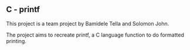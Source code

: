 ## C - printf

This project is a team project by Bamidele Tella and Solomon John.

The project aims to recreate printf, a C language function to do formatted printing.
